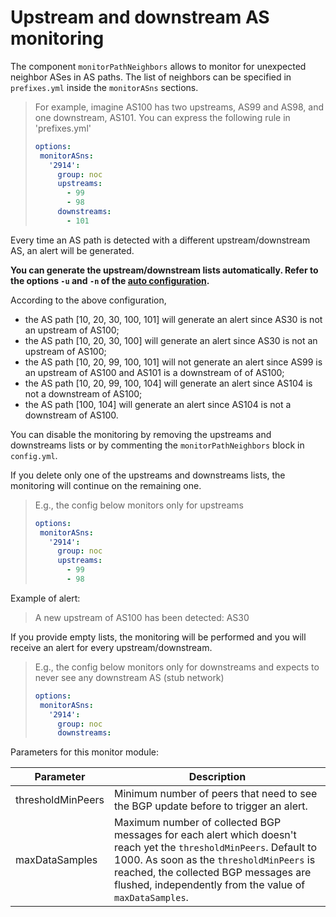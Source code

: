 # Upstream and downstream AS monitoring

The component `monitorPathNeighbors` allows to monitor for unexpected neighbor ASes in AS paths. The list of neighbors can be specified in `prefixes.yml` inside the `monitorASns` sections.

> For example, imagine AS100 has two upstreams, AS99 and AS98, and one downstream, AS101. You can express the following rule in 'prefixes.yml'
> 
> ```yaml
> options:
>  monitorASns:
>    '2914':
>      group: noc
>      upstreams:
>        - 99
>        - 98
>      downstreams:
>        - 101
> ```

Every time an AS path is detected with a different upstream/downstream AS, an alert will be generated.

**You can generate the upstream/downstream lists automatically. Refer to the options `-u` and `-n` of the [auto configuration](prefixes.md#generate).**

According to the above configuration, 
* the AS path [10, 20, 30, 100, 101] will generate an alert since AS30 is not an upstream of AS100;
* the AS path [10, 20, 30, 100] will generate an alert since AS30 is not an upstream of AS100;
* the AS path [10, 20, 99, 100, 101] will not generate an alert since AS99 is an upstream of AS100 and AS101 is a downstream of of AS100;
* the AS path [10, 20, 99, 100, 104] will generate an alert since AS104 is not a downstream of AS100;
* the AS path [100, 104] will generate an alert since AS104 is not a downstream of AS100.

You can disable the monitoring by removing the upstreams and downstreams lists or by commenting the `monitorPathNeighbors` block in `config.yml`.

If you delete only one of the upstreams and downstreams lists, the monitoring will continue on the remaining one.

> E.g., the config below monitors only for upstreams
>
> ```yaml
> options:
>  monitorASns:
>    '2914':
>      group: noc
>      upstreams:
>        - 99
>        - 98
> ```

Example of alert:
> A new upstream of AS100 has been detected: AS30
> 


If you provide empty lists, the monitoring will be performed and you will receive an alert for every upstream/downstream.

> E.g., the config below monitors only for downstreams and expects to never see any downstream AS (stub network)
>
> ```yaml
> options:
>  monitorASns:
>    '2914':
>      group: noc
>      downstreams:
> ```



Parameters for this monitor module:

|Parameter| Description| 
|---|---|
|thresholdMinPeers| Minimum number of peers that need to see the BGP update before to trigger an alert. |
|maxDataSamples| Maximum number of collected BGP messages for each alert which doesn't reach yet the `thresholdMinPeers`. Default to 1000. As soon as the `thresholdMinPeers` is reached, the collected BGP messages are flushed, independently from the value of `maxDataSamples`.|
